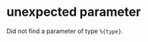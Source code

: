 # unexpected parameter

<!-- only for refer_to_mentor -->
Did not find a parameter of type `%{type}`.
